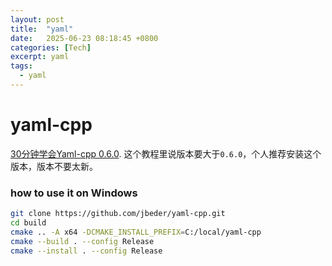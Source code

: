 ```yaml
---
layout: post
title:  "yaml"
date:   2025-06-23 08:18:45 +0800
categories: [Tech]
excerpt: yaml
tags:
  - yaml
---
```


# yaml-cpp

[30分钟学会Yaml-cpp 0.6.0](https://zhuanlan.zhihu.com/p/96831410). 这个教程里说版本要大于`0.6.0`，个人推荐安装这个版本，版本不要太新。

### how to use it on Windows

```bash
git clone https://github.com/jbeder/yaml-cpp.git
cd build
cmake .. -A x64 -DCMAKE_INSTALL_PREFIX=C:/local/yaml-cpp
cmake --build . --config Release
cmake --install . --config Release
```
